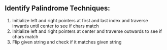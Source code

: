 ## Identify Palindrome Techniques: 
1. Initialize left and right pointers at first and last index and traverse inwards until center to see if chars match
2. Initialize left and right pointers at center and traverse outwards to see if chars match
3. Flip given string and check if it matches given string